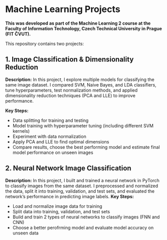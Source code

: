 # Machine Learning Projects

**This was developed as part of the Machine Learning 2 course at the Faculty of Information Technology, Czech Technical University in Prague (FIT ČVUT).**

This repository contains two projects:

## **1. Image Classification & Dimensionality Reduction**

**Description:**
In this project, I explore multiple models for classifying the same image dataset. I compared SVM, Naive Bayes, and LDA classifiers, tune hyperparameters, test normalization methods, and applied dimensionality reduction techniques (PCA and LLE) to improve performance.

**Key Steps:**

* Data splitting for training and testing
* Model training with hyperparameter tuning (including different SVM kernels)
* Experiment with data normalization
* Apply PCA and LLE to find optimal dimensions
* Compare results, choose the best performing model and estimate final model performance on unseen images



## **2. Neural Network Image Classification**

**Description:**
In this project, I built and trained a neural network in PyTorch to classify images from the same dataset. I preprocessed and normalized the data, split it into training, validation, and test sets, and evaluated the network’s performance in predicting image labels.
**Key Steps:**

* Load and normalize image data for training
* Split data into training, validation, and test sets
* Build and train 2 types of neural networks to classify images (FNN and CNN)
* Choose a better perofrming model and evaluate model accuracy on unseen data
